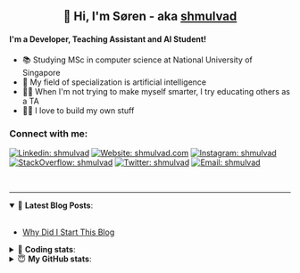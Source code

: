 <h2 align="center">
	👋 Hi, I'm Søren - aka <a href="https://shmulvad.com">shmulvad</a>
</h2>

#### I'm a Developer, Teaching Assistant and AI Student!
- 📚 Studying MSc in computer science at National University of Singapore
- 🧠 My field of specialization is artificial intelligence
- 👨‍🏫 When I'm not trying to make myself smarter, I try educating others as a TA
- 👨‍💻 I love to build my own stuff

### Connect with me:

[![Linkedin: shmulvad](https://img.shields.io/badge/shmulvad-blue?style=flat&logo=Linkedin&logoColor=white)][linkedin]
[![Website: shmulvad.com](https://img.shields.io/badge/shmulvad.com-47CCCC?&style=flat&logo=Google-Chrome&logoColor=white)][website]
[![Instagram: shmulvad](https://img.shields.io/badge/-@shmulvad-purple?style=flat&logo=Instagram&logoColor=white)][instagram]
[![StackOverflow: shmulvad](https://img.shields.io/badge/shmulvad-FE7A16?style=flat&logo=stack-overflow&logoColor=white)][stackOverflow]
[![Twitter: shmulvad](https://img.shields.io/badge/@shmulvad-1ca0f1?style=flat&logo=twitter&logoColor=white)][twitter]
[![Email: shmulvad](https://img.shields.io/badge/shmulvad-D14836?style=flat&logo=gmail&logoColor=white)][mail]

<br />

---

<details open>
 <summary>📕 <b>Latest Blog Posts</b>: </summary>

<br>

<!-- BLOG-POST-LIST:START -->
- [Why Did I Start This Blog](https://shmulvad.com/blog/why-did-start-this-blog)
<!-- BLOG-POST-LIST:END -->

</details>

<!-- --- -->

<details>
 <summary>🤖 <b>Coding stats</b>: </summary>

<br>

<!--START_SECTION:waka-->
**I'm a Night 🦉** 

```text
🌞 Morning    96 commits     ██░░░░░░░░░░░░░░░░░░░░░░░   8.34% 
🌆 Daytime    456 commits    ██████████░░░░░░░░░░░░░░░   39.62% 
🌃 Evening    384 commits    ████████░░░░░░░░░░░░░░░░░   33.36% 
🌙 Night      215 commits    ████░░░░░░░░░░░░░░░░░░░░░   18.68%

```


📊 **This Week I Spent My Time On** 

```text
💬 Programming Languages: 
Python                   11 hrs 19 mins      ██████████░░░░░░░░░░░░░░░   42.41% 
Other                    8 hrs 3 mins        ███████░░░░░░░░░░░░░░░░░░   30.14% 
C++                      5 hrs 49 mins       █████░░░░░░░░░░░░░░░░░░░░   21.8% 
Markdown                 23 mins             ░░░░░░░░░░░░░░░░░░░░░░░░░   1.46% 
TeX                      22 mins             ░░░░░░░░░░░░░░░░░░░░░░░░░   1.4%

🔥 Editors: 
VS Code                  17 hrs 35 mins      ████████████████░░░░░░░░░   65.86% 
Zsh                      8 hrs 2 mins        ███████░░░░░░░░░░░░░░░░░░   30.1% 
Sublime Text             1 hr 4 mins         █░░░░░░░░░░░░░░░░░░░░░░░░   4.04%

🐱‍💻 Projects: 
Project                  15 hrs 58 mins      ███████████████░░░░░░░░░░   59.8% 
mwvc                     4 hrs 35 mins       ████░░░░░░░░░░░░░░░░░░░░░   17.21% 
knowledge-discovery-data-1 hr 38 mins        █░░░░░░░░░░░░░░░░░░░░░░░░   6.12% 
MaritimeQ2               1 hr 14 mins        █░░░░░░░░░░░░░░░░░░░░░░░░   4.63% 
extra                    44 mins             ░░░░░░░░░░░░░░░░░░░░░░░░░   2.75%

```


 Last Updated on 10/11/2021
<!--END_SECTION:waka-->

</details>

<!-- --- -->

<details>
 <summary>😇 <b>My GitHub stats</b>: </summary>

<br>

<img align="left" alt="shmulvad's Github Stats" src="https://github-readme-stats.vercel.app/api?username=shmulvad&show_icons=true&hide_border=true" />

</details>



[website]: https://shmulvad.com
[twitter]: https://twitter.com/shmulvad
[linkedin]: https://linkedin.com/in/shmulvad
[instagram]: https://instagram.com/shmulvad
[stackOverflow]: https://stackoverflow.com/users/9248793/shmulvad
[mail]: mailto:shmulvad@gmail.com
[github]: https://github.com/shmulvad
